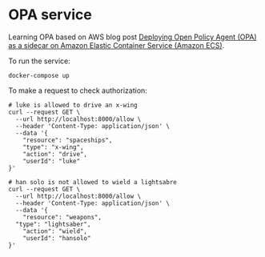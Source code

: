 # OPA service

Learning OPA based on AWS blog post [Deploying Open Policy Agent (OPA) as a sidecar on Amazon Elastic Container Service (Amazon ECS)](https://aws.amazon.com/blogs/opensource/deploying-open-policy-agent-opa-as-a-sidecar-on-amazon-elastic-container-service-amazon-ecs/).

To run the service:

```
docker-compose up
```

To make a request to check authorization:

```
# luke is allowed to drive an x-wing
curl --request GET \
  --url http://localhost:8000/allow \
  --header 'Content-Type: application/json' \
  --data '{
	"resource": "spaceships",
	"type": "x-wing",
	"action": "drive",
	"userId": "luke"
}'

# han solo is not allowed to wield a lightsabre
curl --request GET \
  --url http://localhost:8000/allow \
  --header 'Content-Type: application/json' \
  --data '{
	"resource": "weapons",
  "type": "lightsaber",
	"action": "wield",
	"userId": "hansolo"
}'
```
